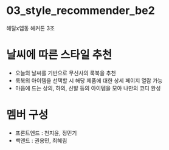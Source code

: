 # 03_style_recommender_be2
해달x앱동 해커톤 3조

# 날씨에 따른 스타일 추천
- 오늘의 날씨를 기반으로 무신사의 룩북을 추천
- 룩북의 아이템을 선택할 시 해당 제품에 대한 상세 페이지 열람 가능
- 마음에 드는 상의, 하의, 신발 등의 아이템을 모아 나만의 코디 완성

# 멤버 구성
- 프론트엔드 : 천지윤, 정민기
- 백엔드 : 권용민, 최혜림

